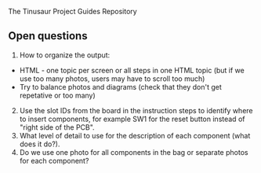 The Tinusaur Project Guides Repository

## Open questions

1. How to organize the output:
- HTML - one topic per screen or all steps in one HTML topic (but if we use too many photos, users may have to scroll too much)
- Try to balance photos and diagrams (check that they don't get repetative or too many)
2. Use the slot IDs from the board in the instruction steps to identify where to insert components, for example SW1 for the reset button instead of "right side of the PCB".
3. What level of detail to use for the description of each component (what does it do?).
4. Do we use one photo for all components in the bag or separate photos for each component?
